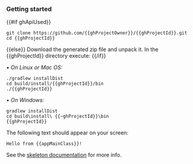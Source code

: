 ### Getting started

{{#if ghApiUsed}}
```
git clone https://github.com/{{ghProjectOwner}}/{{ghProjectId}}.git
cd {{ghProjectId}}
```
{{else}}
Download the generated zip file and unpack it. In the {{ghProjectId}} directory execute:
{{/if}}

&#8226; *On Linux or Mac OS:*
```
./gradlew installDist
cd build/install/{{ghProjectId}}/bin
./{{ghProjectId}}
```

&#8226; *On Windows:*
```
gradlew installDist
cd build\install\ {{~ghProjectId}}\bin
{{ghProjectId}}
```

The following text should appear on your screen:

```
Hello from {{appMainClass}}!
```

See the [skeleton documentation](http://meta-template.boothub.org) for more info.
